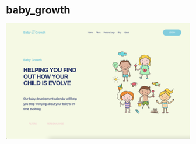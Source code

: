 # baby_growth
<img src="https://github.com/victorblum/baby_growth/blob/main/Снимок%20экрана%202021-10-09%20в%2022.50.35.png" />

